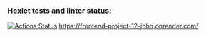 ### Hexlet tests and linter status:
[![Actions Status](https://github.com/AnPopit/frontend-project-12/actions/workflows/hexlet-check.yml/badge.svg)](https://github.com/AnPopit/frontend-project-12/actions)
https://frontend-project-12-jbhq.onrender.com/